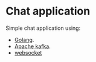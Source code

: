# Chat application
Simple chat application using:
* [Golang](https://go.dev/).
* [Apache kafka](https://kafka.apache.org/).
* [websocket](https://github.com/gorilla/websocket)
